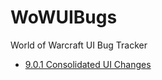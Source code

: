 # WoWUIBugs

World of Warcraft UI Bug Tracker


- [9.0.1 Consolidated UI Changes](https://github.com/Stanzilla/WoWUIBugs/wiki/9.0.1-Consolidated-UI-Changes)

